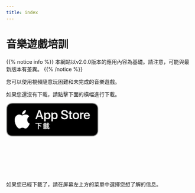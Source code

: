 ```yaml
---
title: index
---
```


# 音樂遊戲培訓

{{% notice info %}}
本網站以v2.0.0版本的應用內容為基礎。請注意，可能與最新版本有差異。
{{% /notice %}}

您可以使用視頻隨意玩困難和未完成的音樂遊戲。

如果您還沒有下載，請點擊下面的橫幅進行下載。

[![App store link](img_appstore_banner.zh-tw.png#floatleft)](https://apps.apple.com/tw/app/id1088874473)
<br><br><br><br><br><br><br>

如果您已經下載了，請在屏幕左上方的菜單中選擇您想了解的信息。